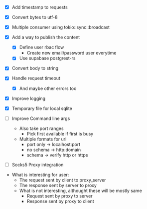 - [x] Add timestamp to requests
- [x] Convert bytes to utf-8
- [x] Multiple consumer using tokio::sync::broadcast
- [x] Add a way to publish the content
    - [x] Define user rbac flow
        - Create new email/password user everytime
    - [x] Use supabase postgrest-rs
- [x] Convert body to string
- [x] Handle request timeout
    - [x] And maybe other errors too
- [x] Improve logging
- [x] Temporary file for local sqlite
- [ ] Improve Command line args
    - Also take port ranges
        - Pick first available if first is busy
    - Multiple formats for url
        - port only -> localhost:port
        - no schema -> http:domain
        - schema -> verify http or https

- [ ] Socks5 Proxy integration

- What is interesting for user:
    - The request sent by client to proxy_server
    - The response sent by server to proxy
    - What is not interesting, althought these will be mostly same
        - Request sent by proxy to server
        - Response sent by proxy to client
